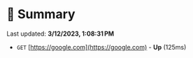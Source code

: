 # 📖 Summary
Last updated: **3/12/2023, 1:08:31 PM**

- `GET` [https://google.com](https://google.com) - **Up** (125ms)
